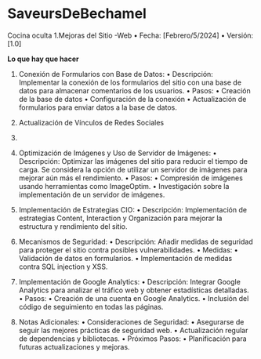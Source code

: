 # SaveursDeBechamel
 Cocina oculta
1.Mejoras del Sitio -Web
•	Fecha: [Febrero/5/2024]
•	Versión: [1.0]

**Lo que hay que hacer**
1.	Conexión de Formularios con Base de Datos:
•	Descripción: Implementar la conexión de los formularios del sitio con una base de datos para almacenar comentarios de los usuarios.
•	Pasos:
•	Creación de la base de datos 
•	Configuración de la conexión 
•	Actualización de formularios para enviar datos a la base de datos.

3.	Actualización de Vínculos de Redes Sociales
4.	
5.	Optimización de Imágenes y Uso de Servidor de Imágenes:
•	Descripción: Optimizar las imágenes del sitio para reducir el tiempo de carga. Se considera la opción de utilizar un servidor de imágenes para mejorar aún más el rendimiento.
•	Pasos:
•	Compresión de imágenes usando herramientas como ImageOptim.
•	Investigación sobre la implementación de un servidor de imágenes.
6.	Implementación de Estrategias CIO:
•	Descripción: Implementación de estrategias Content, Interaction y Organización para mejorar la estructura y rendimiento del sitio.

8.	Mecanismos de Seguridad:
•	Descripción: Añadir medidas de seguridad para proteger el sitio contra posibles vulnerabilidades.
•	Medidas:
•	Validación de datos en formularios.
•	Implementación de medidas contra SQL injection y XSS.

9.	Implementación de Google Analytics:
•	Descripción: Integrar Google Analytics para analizar el tráfico web y obtener estadísticas detalladas.
•	Pasos:
•	Creación de una cuenta en Google Analytics.
•	Inclusión del código de seguimiento en todas las páginas.

2. Notas Adicionales:
•	Consideraciones de Seguridad:
•	Asegurarse de seguir las mejores prácticas de seguridad web.
•	Actualización regular de dependencias y bibliotecas.
•	Próximos Pasos:
•	Planificación para futuras actualizaciones y mejoras.

